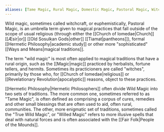 ```yaml
---
aliases: [Tame Magic, Rural Magic, Domestic Magic, Pastoral Magic, Witchcraft]
---
```

Wild magic, sometimes called witchcraft, or euphemistically, Pastoral Magic, is an umbrella term given to magical practices that fall outside of the scope of usual religious (through either the [[Church of Iomedae|Church]] [[Æsir|or]] [[Old Sosulkan Gods|other]] [[Tiamat|pantheons]]), formal [[Hermetic Philosophy|academic study]] or other more "sophisticated" [[Ways and Means|magical traditions]].

The term "wild magic" is most often applied to magical traditions that have a rural origin, such as the [[Magic|magic]] practiced by herbalists, fortune tellers, and hermits. Sometimes its practicioners are called "witches", primarily by those who, for [[Church of Iomedae|religious]] or [[Revelationary Revolution|apocalyptic]] reasons, object to these practices.

[[Hermetic Philosophy|Hermetic Philosophers]] often divide Wild Magic into two sets of traditions. The more common one, sometimes referred to as "Tame Magic", is often defined as comprising a corpus of cures, remedies and other small blessings that are often used to aid, often rural, communities. The other, more enigmatic set of traditions, sometimes called the "True Wild Magic", or "Willed Magic" refers to more illusive spells that deal with natural forces and is often associated with the [[Fair Folk|People of the Mounds]].